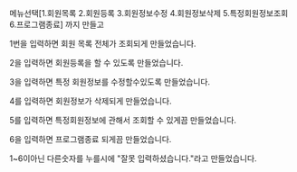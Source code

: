 메뉴선택[1.회원목록   2.회원등록  3.회원정보수정  4.회원정보삭제  5.특정회원정보조회  6.프로그램종료] 까지 만들고



1번을 입력하면 회원 목록 전체가 조회되게 만들었습니다.

2을 입력하면 회원등록을 할 수 있도록 만들었습니다.

3을 입력하면 특정 회원정보를 수정할수있도록 만들었습니다.

4를 입력하면 회원정보가 삭제되게 만들었습니다. 

5를 입력하면 특정회원정보에 관해서 조회할 수 있게끔 만들었습니다.

6을 입력하면 프로그램종료 되게끔 만들었습니다.

1~6이아닌 다른숫자를 누를시에 "잘못 입력하셨습니다."라고 만들었습니다.
